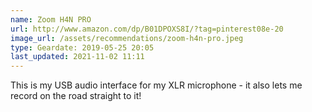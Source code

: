 ```yaml
---
name: Zoom H4N PRO
url: http://www.amazon.com/dp/B01DPOXS8I/?tag=pinterest08e-20
image_url: /assets/recommendations/zoom-h4n-pro.jpeg
type: Geardate: 2019-05-25 20:05
last_updated: 2021-11-02 11:11
---
```

This is my USB audio interface for my XLR microphone - it also lets me record on the road straight to it!